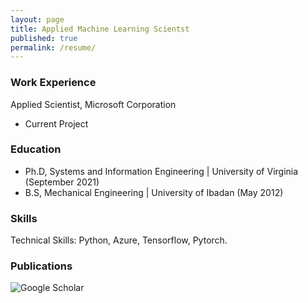 ```yaml
---
layout: page
title: Applied Machine Learning Scientst
published: true
permalink: /resume/
---
```


### Work Experience
Applied Scientist, Microsoft Corporation
- Current Project

### Education
- Ph.D, Systems and Information Engineering | University of Virginia (September 2021)
- B.S, Mechanical Engineering | University of Ibadan (May 2012)


### Skills
Technical Skills: Python, Azure, Tensorflow, Pytorch.

### Publications
![Google Scholar](https://scholar.google.com/citations?hl=en&user=_9PC0VEAAAAJ&view_op=list_works&gmla=AH8HC4yITQfoOvfoqg8se9E3bfXzBhy7RYhvMqttD-sBHNq6QD_FjouTjnqDQj0JOpwHmIftHhVLfift2NFsrriDeyDSqEuuhXQdEQ)